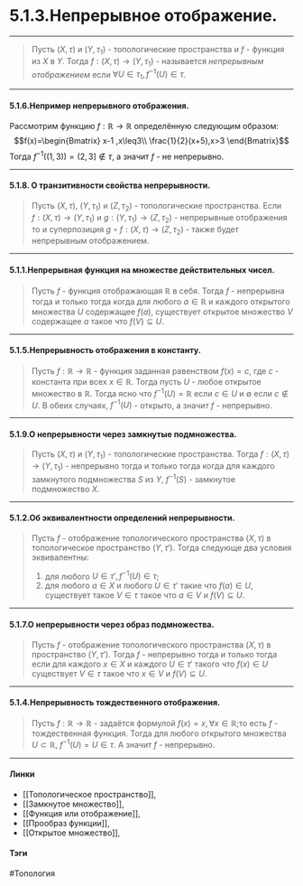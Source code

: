# 5.1.3.Непрерывное отображение.
***
>Пусть $(X,\tau)$ и $(Y,\tau_{1})$  - топологические пространства и $f$ - функция из $X$ в $Y$. Тогда $f:(X,\tau)\rightarrow(Y,\tau_{1})$ - называется *непрерывным отображением* если $\forall U\in\tau_{1},f^{-1}(U)\in\tau$.
***
#### 5.1.6.Непример непрерывного отображения.
Рассмотрим функцию $f:\mathbb{R}\rightarrow\mathbb{R}$ определённую следующим образом: 
$$f(x)=\begin{Bmatrix}
x-1 ,x\leq3\\
\frac{1}{2}(x+5),x>3
\end{Bmatrix}$$
Тогда $f^{-1}((1,3))=(2,3]\notin\tau$, а значит $f$ - не непрерывно. 
***
#### 5.1.8. О транзитивности свойства непрерывности.
>Пусть $(X,\tau)$, $(Y,\tau_{1})$ и $(Z,\tau_{2})$ - топологические пространства. Если $f:(X,\tau)\rightarrow(Y,\tau_{1})$ и $g:(Y,\tau_{1})\rightarrow(Z,\tau_{2})$ - непрерывные отображения то и суперпозиция $g\circ f:(X,\tau)\rightarrow(Z,\tau_{2})$ - также будет непрерывным отображением. 
***
#### 5.1.1.Непрерывная функция на множестве действительных чисел.
>Пусть $f$ - функция отображающая $\mathbb{R}$ в себя. Тогда $f$ - непрерывна тогда и только тогда когда для любого $a\in\mathbb{R}$ и каждого открытого множества $U$ содержащее $f(a)$, существует открытое множество $V$ содержащее $a$ такое что $f(V)\subseteq U$.
***
#### 5.1.5.Непрерывность отображения в константу.
>Пусть $f:\mathbb{R}\rightarrow\mathbb{R}$ - функция заданная равенством $f(x)=c$, где $c$ - константа при всех $x\in\mathbb{R}$. Тогда пусть $U$ - любое открытое множество в $\mathbb{R}$. Тогда ясно что $f^{-1}(U)=\mathbb{R}$ если $c\in U$ и $\emptyset$ если $c\notin U$. В обеих случаях, $f^{-1}(U)$ - открыто, а значит $f$ - непрерывно.
***
#### 5.1.9.О непрерывности через замкнутые подмножества.
>Пусть $(X,\tau)$ и $(Y,\tau_{1})$ - топологические пространства. Тогда $f:(X,\tau)\rightarrow(Y,\tau_{1})$ - непрерывно тогда и только тогда когда для каждого замкнутого подмножества $S$ из $Y$, $f^{-1}(S)$ - замкнутое подмножество $X$.
***
#### 5.1.2.Об эквивалентности определений непрерывности.
>Пусть $f$ - отображение топологического пространства $(X,\tau)$ в топологическое пространство $(Y,\tau')$. Тогда следующе два условия эквивалентны:
>1. для любого $U\in\tau',f^{-1}(U)\in\tau$;
>2. для любого $a\in X$ и любого $U\in\tau'$ такие что $f(a)\in U$, существует такое $V\in\tau$ такое что $a\in V$ и $f(V)\subseteq U$.
***
#### 5.1.7.О непрерывности через образ подмножества.
>Пусть $f$ - отображение топологического пространства $(X,\tau)$ в пространство $(Y,\tau')$. Тогда $f$ - непрерывно тогда и только тогда если для каждого $x\in X$ и каждого $U\in\tau'$ такого что $f(x)\in U$ существует $V\in\tau$ такое что $x\in V$ и $f(V)\subseteq U$.
***
#### 5.1.4.Непрерывность тождественного отображения.
>Пусть $f:\mathbb{R}\rightarrow\mathbb{R}$ - задаётся формулой $f(x)=x,\forall x\in\mathbb{R}$;то есть $f$ - тождественная функция. Тогда для любого открытого множества $U\subset\mathbb{R}$, $f^{-1}(U)=U\in\tau$. А значит $f$ - непрерывно.
***
#### Линки
- [[Топологическое пространство]],
- [[Замкнутое множество]],
- [[Функция или отображение]],
- [[Прообраз функции]],
- [[Открытое множество]],

#### Тэги
#Топология 